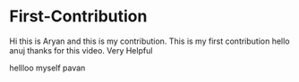 # First-Contribution
Hi this is Aryan and this is my contribution.
This is my first contribution
hello anuj thanks for this video. Very Helpful

hellloo myself pavan
